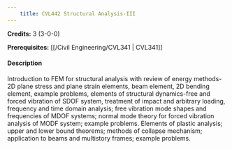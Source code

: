 ```yaml
---
    title: CVL442 Structural Analysis-III
---
```

**Credits:** 3 (3-0-0)



**Prerequisites:** [[/Civil Engineering/CVL341 | CVL341]]

#### Description 
Introduction to FEM for structural analysis with review of energy methods-2D plane stress and plane strain elements, beam element, 2D bending element, example problems, elements of structural dynamics-free and forced vibration of SDOF system, treatment of impact and arbitrary loading, frequency and time domain analysis; free vibration mode shapes and frequencies of MDOF systems; normal mode theory for forced vibration analysis of MODF system; example problems. Elements of plastic analysis; upper and lower bound theorems; methods of collapse mechanism; application to beams and multistory frames; example problems.